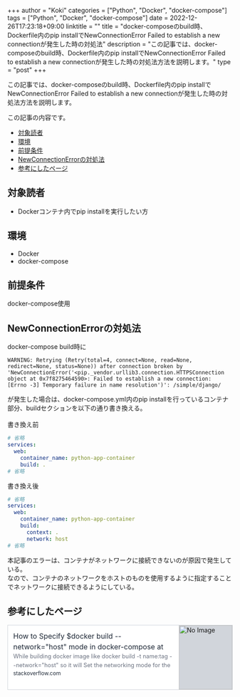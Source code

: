 +++
author = "Koki"
categories = ["Python", "Docker", "docker-compose"]
tags = ["Python", "Docker", "docker-compose"]
date = 2022-12-26T17:23:18+09:00
linktitle = ""
title = "docker-composeのbuild時、Dockerfile内のpip installでNewConnectionError Failed to establish a new connectionが発生した時の対処法"
description = "この記事では、docker-composeのbuild時、Dockerfile内のpip installでNewConnectionError Failed to establish a new connectionが発生した時の対処法方法を説明します。"
type = "post"
+++

この記事では、docker-composeのbuild時、Dockerfile内のpip installでNewConnectionError Failed to establish a new connectionが発生した時の対処法方法を説明します。


この記事の内容です。
<!-- START doctoc generated TOC please keep comment here to allow auto update -->
<!-- DON'T EDIT THIS SECTION, INSTEAD RE-RUN doctoc TO UPDATE -->


- <font color="#1111cc">[対象読者](#%E5%AF%BE%E8%B1%A1%E8%AA%AD%E8%80%85)</font>
- <font color="#1111cc">[環境](#%E7%92%B0%E5%A2%83)</font>
- <font color="#1111cc">[前提条件](#%E5%89%8D%E6%8F%90%E6%9D%A1%E4%BB%B6)</font>
- <font color="#1111cc">[NewConnectionErrorの対処法](#newconnectionerror%E3%81%AE%E5%AF%BE%E5%87%A6%E6%B3%95)</font>
- <font color="#1111cc">[参考にしたページ](#%E5%8F%82%E8%80%83%E3%81%AB%E3%81%97%E3%81%9F%E3%83%9A%E3%83%BC%E3%82%B8)</font>

<!-- END doctoc generated TOC please keep comment here to allow auto update -->


## 対象読者

- Dockerコンテナ内でpip installを実行したい方


## 環境

- Docker
- docker-compose


## 前提条件

docker-compose使用


## NewConnectionErrorの対処法

docker-compose build時に

```
WARNING: Retrying (Retry(total=4, connect=None, read=None, redirect=None, status=None)) after connection broken by 'NewConnectionError('<pip._vendor.urllib3.connection.HTTPSConnection object at 0x7f8275464590>: Failed to establish a new connection: [Errno -3] Temporary failure in name resolution')': /simple/django/
```

が発生した場合は、docker-compose.yml内のpip installを行っているコンテナ部分、buildセクションを以下の通り書き換える。  
<br>
書き換え前
```yml
# 省略
services:
  web:
    container_name: python-app-container
    build: .
# 省略
```
書き換え後
```yml
# 省略
services:
  web:
    container_name: python-app-container
    build:
      context: .
      network: host
# 省略
```

本記事のエラーは、コンテナがネットワークに接続できないのが原因で発生している。  
なので、コンテナのネットワークをホストのものを使用するように指定することでネットワークに接続できるようにしている。


## 参考にしたページ

<a href="https://stackoverflow.com/questions/47074457/how-to-specify-docker-build-network-host-mode-in-docker-compose-at-the-time" target="_blank" rel="noopener noreferrer" style="all: unset; cursor: pointer;" >
<div style="width: 100%; max-width: 36rem; height: 9rem; border-width: 1px; border-style: solid; border-color: rgb(209, 213, 219); display: flex; background-color: rgb(255, 255, 255);" onMouseOut="this.style.background='rgb(255, 255, 255)'" onMouseOver="this.style.background='rgb(243, 244, 246)'">
  <div style="padding: 0.75rem; width: 75%; display: flex; flex-direction: column; justify-content: space-between;">
    <div>
      <div style="color: rgb(31, 41, 55); font-size: 1.0rem; line-height: 1.5rem; max-height: 3.0rem; overflow: hidden;">How to Specify $docker build --network="host" mode in docker-compose at the time of build</div>
      <div style="font-size: 0.8rem; line-height: 1.25rem; max-height: 2.5rem; color: rgb(107, 114, 128); overflow: hidden; text-overflow: ellipsis;">While building docker image like docker build -t name:tag --network="host" so it will Set the networking mode for the RUN instructions during build (default "default")

So I am trying to build Docker </div>
    </div>
    <div style="font-size: 0.75rem; line-height: 1rem; color: rgb(31, 41, 55);">stackoverflow.com</div>
  </div>
  <div style="border-left-width: 1px; width: 25%;">
    <img src=https://cdn.sstatic.net/Sites/stackoverflow/Img/apple-touch-icon@2.png?v=73d79a89bded alt="No Image" style="object-fit: cover; width: 100%; height: 100%; background-color: rgb(209, 213, 219);" loading="lazy" />
  </div>
</div></a>
